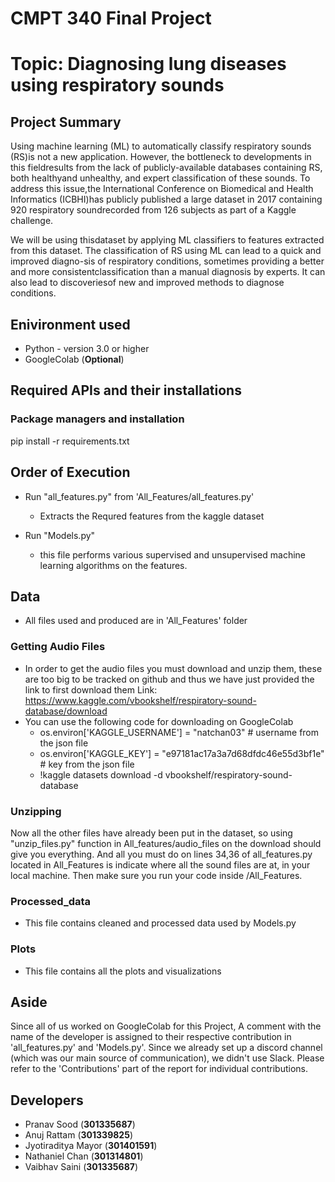 # CMPT 340 Final Project

# Topic: Diagnosing lung diseases using respiratory sounds

## Project Summary
Using machine learning (ML) to automatically classify respiratory sounds (RS)is not a new application. However, the bottleneck to developments in this fieldresults from the lack of publicly-available databases containing RS, both healthyand unhealthy, and expert classification of these sounds. To address this issue,the  International  Conference  on  Biomedical  and  Health  Informatics  (ICBHI)has publicly published a large dataset in 2017 containing 920 respiratory soundrecorded from 126 subjects as part of a Kaggle challenge. 

We will be using thisdataset by applying ML classifiers to features extracted from this dataset. The classification of RS using ML can lead to a quick and improved diagno-sis of respiratory conditions, sometimes providing a better and more consistentclassification than a manual diagnosis by experts. It can also lead to discoveriesof new and improved methods to diagnose conditions.

## Enivironment used
* Python - version 3.0 or higher
* GoogleColab (**Optional**)

## Required APIs and their installations 
### Package managers and installation
pip install -r requirements.txt

## Order of Execution
* Run "all_features.py" from 'All_Features/all_features.py' 
	* Extracts the Requred features from the kaggle dataset

* Run "Models.py"
	* this file performs various supervised and unsupervised machine learning algorithms on the features.

## Data
* All files used and produced are in 'All_Features' folder 
### Getting Audio Files
* In order to get the audio files you must download and unzip them, these are too big to be tracked on github and thus we have just provided the link to first download them
Link:  https://www.kaggle.com/vbookshelf/respiratory-sound-database/download 
* You can use the following code for downloading on GoogleColab
	* os.environ['KAGGLE_USERNAME'] = "natchan03" # username from the json file
	* os.environ['KAGGLE_KEY'] = "e97181ac17a3a7d68dfdc46e55d3bf1e" # key from the json file
	* !kaggle datasets download -d vbookshelf/respiratory-sound-database
### Unzipping
Now all the other files have already been put in the dataset, so using "unzip_files.py" function in All_features/audio_files on the download should give you everything. And all you must do on lines 34,36 of all_features.py located in All_Features is indicate where all the sound files are at, in your local machine. Then make sure you run your code inside /All_Features.
### Processed_data
* This file contains cleaned and processed data used by Models.py
### Plots
* This file contains all the plots and visualizations

## Aside
Since all of us worked on GoogleColab for this Project, A comment with the name of the developer is assigned to their respective contribution in 'all_features.py' and 'Models.py'. Since we already set up a discord channel (which was our main source of communication), we didn't use Slack. Please refer to the 'Contributions' part of the report for individual contributions.

## Developers
* Pranav Sood (**301335687**)
* Anuj Rattam (**301339825**)
* Jyotiraditya Mayor (**301401591**)
* Nathaniel Chan (**301314801**)
* Vaibhav Saini (**301335687**)